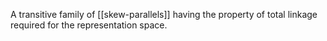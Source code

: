 A transitive family of [[skew-parallels]] having the property of total linkage required for the representation space. 
